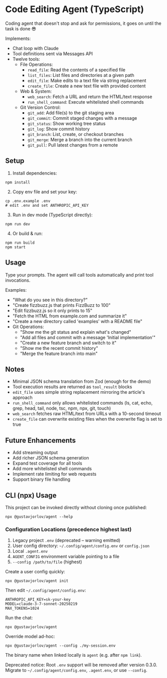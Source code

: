 # Code Editing Agent (TypeScript)

Coding agent that doesn't stop and ask for permissions, it goes on until the task is done 😎

Implements:
- Chat loop with Claude
- Tool definitions sent via Messages API
- Twelve tools:
  - File Operations:
    - `read_file`: Read the contents of a specified file
    - `list_files`: List files and directories at a given path
    - `edit_file`: Make edits to a text file via string replacement
    - `create_file`: Create a new text file with provided content
  - Web & System:
    - `web_search`: Fetch a URL and return the HTML/text response
    - `run_shell_command`: Execute whitelisted shell commands
  - Git Version Control:
    - `git_add`: Add file(s) to the git staging area
    - `git_commit`: Commit staged changes with a message
    - `git_status`: Show working tree status
    - `git_log`: Show commit history
    - `git_branch`: List, create, or checkout branches
    - `git_merge`: Merge a branch into the current branch
    - `git_pull`: Pull latest changes from a remote

## Setup

1. Install dependencies:

```
npm install
```

2. Copy env file and set your key:

```
cp .env.example .env
# edit .env and set ANTHROPIC_API_KEY
```

3. Run in dev mode (TypeScript directly):

```
npm run dev
```

4. Or build & run:

```
npm run build
npm start
```

## Usage
Type your prompts. The agent will call tools automatically and print tool invocations.

Examples:
- "What do you see in this directory?"
- "Create fizzbuzz.js that prints FizzBuzz to 100"
- "Edit fizzbuzz.js so it only prints to 15"
- "Fetch the HTML from example.com and summarize it"
- "Create a new directory called 'examples' with a README file"
- Git Operations:
  - "Show me the git status and explain what's changed"
  - "Add all files and commit with a message 'Initial implementation'"
  - "Create a new feature branch and switch to it"
  - "Show me the recent commit history"
  - "Merge the feature branch into main"

## Notes
- Minimal JSON schema translation from Zod (enough for the demo)
- Tool execution results are returned as `tool_result` blocks
- `edit_file` uses simple string replacement mirroring the article's approach
- `run_shell_command` only allows whitelisted commands (ls, cat, echo, grep, head, tail, node, tsc, npm, npx, git, touch)
- `web_search` fetches raw HTML/text from URLs with a 10-second timeout
- `create_file` can overwrite existing files when the overwrite flag is set to true

## Future Enhancements
- Add streaming output
- Add richer JSON schema generation
- Expand test coverage for all tools
- Add more whitelisted shell commands
- Implement rate limiting for web requests
- Support binary file handling

## CLI (npx) Usage
This project can be invoked directly without cloning once published:

```
npx @gustavjorlov/agent --help
```

### Configuration Locations (precedence highest last)
1. Legacy project `.env` (deprecated – warning emitted)
2. User config directory: `~/.config/agent/config.env` or `config.json`
3. Local `.agent.env`
4. `AGENT_CONFIG` environment variable pointing to a file
5. `--config /path/to/file` (highest)

Create a user config quickly:
```
npx @gustavjorlov/agent init
```
Then edit `~/.config/agent/config.env`:
```
ANTHROPIC_API_KEY=sk-your-key
MODEL=claude-3-7-sonnet-20250219
MAX_TOKENS=1024
```

Run the chat:
```
npx @gustavjorlov/agent
```

Override model ad-hoc:
```
npx @gustavjorlov/agent --config ./my-session.env
```

The binary name when linked locally is `agent` (e.g. after `npm link`).

Deprecated notice: Root `.env` support will be removed after version 0.3.0. Migrate to `~/.config/agent/config.env`, `.agent.env`, or use `--config`.
